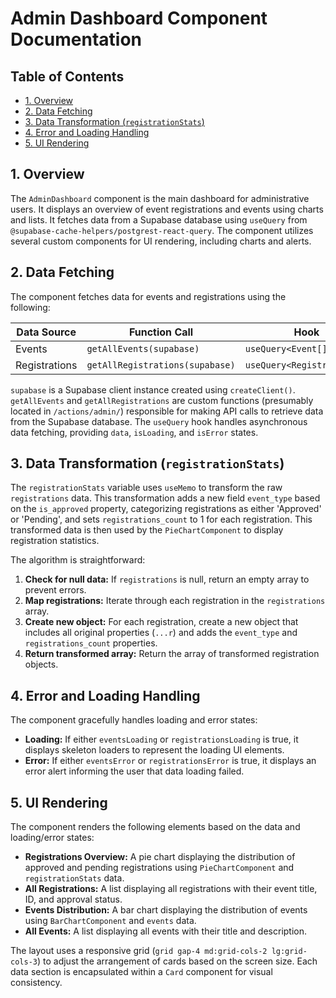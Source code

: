 # Admin Dashboard Component Documentation

## Table of Contents

* [1. Overview](#1-overview)
* [2. Data Fetching](#2-data-fetching)
* [3. Data Transformation (`registrationStats`)](#3-data-transformation-registrationstats)
* [4. Error and Loading Handling](#4-error-and-loading-handling)
* [5. UI Rendering](#5-ui-rendering)


## 1. Overview

The `AdminDashboard` component is the main dashboard for administrative users. It displays an overview of event registrations and events using charts and lists.  It fetches data from a Supabase database using `useQuery` from `@supabase-cache-helpers/postgrest-react-query`. The component utilizes several custom components for UI rendering, including charts and alerts.


## 2. Data Fetching

The component fetches data for events and registrations using the following:

| Data Source        | Function Call             | Hook                   | Data Type          |
|---------------------|--------------------------|------------------------|----------------------|
| Events              | `getAllEvents(supabase)` | `useQuery<Event[]>`    | `Event[]`            |
| Registrations       | `getAllRegistrations(supabase)` | `useQuery<Registration[]>` | `Registration[]`    |

`supabase` is a Supabase client instance created using `createClient()`.  `getAllEvents` and `getAllRegistrations` are custom functions (presumably located in `/actions/admin/`) responsible for making API calls to retrieve data from the Supabase database. The `useQuery` hook handles asynchronous data fetching, providing `data`, `isLoading`, and `isError` states.


## 3. Data Transformation (`registrationStats`)

The `registrationStats` variable uses `useMemo` to transform the raw `registrations` data. This transformation adds a new field `event_type` based on the `is_approved` property, categorizing registrations as either 'Approved' or 'Pending', and sets `registrations_count` to 1 for each registration.  This transformed data is then used by the `PieChartComponent` to display registration statistics.

The algorithm is straightforward:

1. **Check for null data:** If `registrations` is null, return an empty array to prevent errors.
2. **Map registrations:** Iterate through each registration in the `registrations` array.
3. **Create new object:** For each registration, create a new object that includes all original properties (`...r`) and adds the `event_type` and `registrations_count` properties.
4. **Return transformed array:** Return the array of transformed registration objects.


## 4. Error and Loading Handling

The component gracefully handles loading and error states:

* **Loading:** If either `eventsLoading` or `registrationsLoading` is true, it displays skeleton loaders to represent the loading UI elements.
* **Error:** If either `eventsError` or `registrationsError` is true, it displays an error alert informing the user that data loading failed.


## 5. UI Rendering

The component renders the following elements based on the data and loading/error states:

* **Registrations Overview:** A pie chart displaying the distribution of approved and pending registrations using `PieChartComponent` and `registrationStats` data.
* **All Registrations:** A list displaying all registrations with their event title, ID, and approval status.
* **Events Distribution:** A bar chart displaying the distribution of events using `BarChartComponent` and `events` data.
* **All Events:** A list displaying all events with their title and description.

The layout uses a responsive grid (`grid gap-4 md:grid-cols-2 lg:grid-cols-3`) to adjust the arrangement of cards based on the screen size.  Each data section is encapsulated within a `Card` component for visual consistency.
